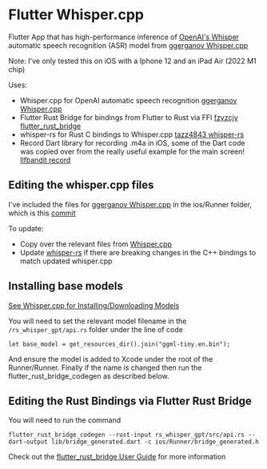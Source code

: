# Flutter Whisper.cpp

Flutter App that has high-performance inference of [OpenAI's Whisper](https://github.com/openai/whisper) automatic speech recognition (ASR) model from [ggerganov Whisper.cpp](https://github.com/ggerganov/whisper.cpp)

Note: I've only tested this on iOS with a Iphone 12 and an iPad Air (2022 M1 chip)

Uses:
- Whisper.cpp for OpenAI automatic speech recognition [ggerganov Whisper.cpp](https://github.com/ggerganov/whisper.cpp)
- Flutter Rust Bridge for bindings from Flutter to Rust via FFI [fzyzcjy flutter_rust_bridge](https://github.com/fzyzcjy/flutter_rust_bridge)
- whisper-rs for Rust C bindings to Whisper.cpp [tazz4843 whisper-rs](https://github.com/tazz4843/whisper-rs)
- Record Dart library for recording .m4a in iOS, some of the Dart code was copied over from the really useful example for the main screen! [llfbandit record](https://github.com/llfbandit/record)

## Editing the whisper.cpp files 

I've included the files for [ggerganov Whisper.cpp](https://github.com/ggerganov/whisper.cpp) in the ios/Runner folder, which is this [commit](https://github.com/ggerganov/whisper.cpp/commit/0a2d1210bcb98978214bbf4e100922a413afd39d)

To update:
- Copy over the relevant files from [Whisper.cpp](https://github.com/ggerganov/whisper.cpp)
- Update [whisper-rs](https://github.com/tazz4843/whisper-rs) if there are breaking changes in the C++ bindings to match updated whisper.cpp

## Installing base models

[See Whisper.cpp for Installing/Downloading Models](https://github.com/ggerganov/whisper.cpp/tree/master/models#readme)

You will need to set the relevant model filename in the `/rs_whisper_gpt/api.rs` folder under the line of code
```
let base_model = get_resources_dir().join("ggml-tiny.en.bin");
```

And ensure the model is added to Xcode under the root of the Runner/Runner. Finally if the name is changed then run the flutter_rust_bridge_codegen as described below.

## Editing the Rust Bindings via Flutter Rust Bridge 

You will need to run the command 
```
flutter_rust_bridge_codegen --rust-input rs_whisper_gpt/src/api.rs --dart-output lib/bridge_generated.dart -c ios/Runner/bridge_generated.h
```

Check out the [flutter_rust_bridge User Guide](https://cjycode.com/flutter_rust_bridge/) for more information

